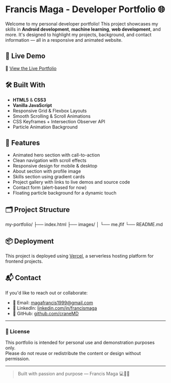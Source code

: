 # Francis Maga - Developer Portfolio 🌐

Welcome to my personal developer portfolio! This project showcases my skills in **Android development**, **machine learning**, **web development**, and more. It's designed to highlight my projects, background, and contact information — all in a responsive and animated website.

## 🚀 Live Demo

🔗 [View the Live Portfolio](https://my-portfolio-six-pi-44.vercel.app/)

## 🛠️ Built With

- **HTML5** & **CSS3**
- **Vanilla JavaScript**
- Responsive Grid & Flexbox Layouts
- Smooth Scrolling & Scroll Animations
- CSS Keyframes + Intersection Observer API
- Particle Animation Background

## 📸 Features

- Animated hero section with call-to-action
- Clean navigation with scroll effects
- Responsive design for mobile & desktop
- About section with profile image
- Skills section using gradient cards
- Project gallery with links to live demos and source code
- Contact form (alert-based for now)
- Floating particle background for a dynamic touch

## 🗂️ Project Structure

my-portfolio/
├── index.html
├── images/
│ └── me.jfif
└── README.md


## 📦 Deployment

This project is deployed using [Vercel](https://vercel.com/), a serverless hosting platform for frontend projects.

## 📬 Contact

If you'd like to reach out or collaborate:

- 📧 Email: magafrancis1999@gmail.com
- 💼 LinkedIn: [linkedin.com/in/francismaga]([https://linkedin.com](https://www.linkedin.com/in/francis-maga-533b9a31b/))
- 🐙 GitHub: [github.com/craneMD](https://github.com/craneMD)

---

### 📝 License

This portfolio is intended for personal use and demonstration purposes only.  
Please do not reuse or redistribute the content or design without permission.

---

> Built with passion and purpose — Francis Maga 💻📱🧠
